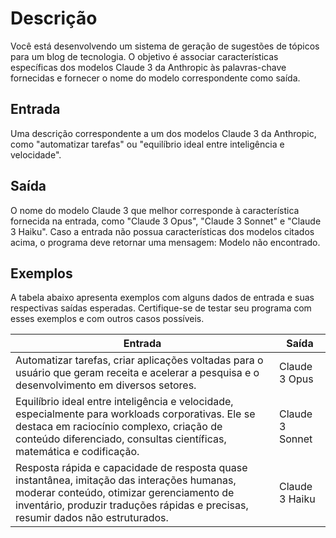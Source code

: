 # Descrição
Você está desenvolvendo um sistema de geração de sugestões de tópicos para um blog de tecnologia. O objetivo é associar características específicas dos modelos Claude 3 da Anthropic às palavras-chave fornecidas e fornecer o nome do modelo correspondente como saída.

## Entrada
Uma descrição correspondente a um dos modelos Claude 3 da Anthropic, como "automatizar tarefas" ou "equilíbrio ideal entre inteligência e velocidade".

## Saída
O nome do modelo Claude 3 que melhor corresponde à característica fornecida na entrada, como "Claude 3 Opus", "Claude 3 Sonnet" e "Claude 3 Haiku". Caso a entrada não possua características dos modelos citados acima, o programa deve retornar uma mensagem: Modelo não encontrado.

## Exemplos
A tabela abaixo apresenta exemplos com alguns dados de entrada e suas respectivas saídas esperadas. Certifique-se de testar seu programa com esses exemplos e com outros casos possíveis.

| Entrada                                                                                           | Saída          |
|---------------------------------------------------------------------------------------------------|----------------|
| Automatizar tarefas, criar aplicações voltadas para o usuário que geram receita e acelerar a pesquisa e o desenvolvimento em diversos setores. | Claude 3 Opus  |
| Equilíbrio ideal entre inteligência e velocidade, especialmente para workloads corporativas. Ele se destaca em raciocínio complexo, criação de conteúdo diferenciado, consultas científicas, matemática e codificação. | Claude 3 Sonnet |
| Resposta rápida e capacidade de resposta quase instantânea, imitação das interações humanas, moderar conteúdo, otimizar gerenciamento de inventário, produzir traduções rápidas e precisas, resumir dados não estruturados. | Claude 3 Haiku |